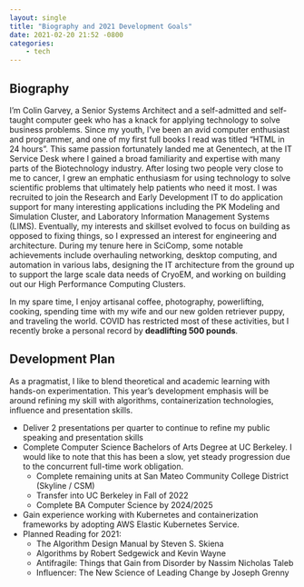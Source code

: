 ```yaml
---
layout: single
title: "Biography and 2021 Development Goals"
date: 2021-02-20 21:52 -0800
categories:
    - tech
---
```


## Biography
I’m Colin Garvey, a Senior Systems Architect and a self-admitted and self-taught computer geek who has a knack for applying technology to solve business problems. Since my youth, I’ve been an avid computer enthusiast and programmer, and one of my first full books I read was titled “HTML in 24 hours”. This same passion fortunately landed me at Genentech, at the IT Service Desk where I gained a broad familiarity and expertise with many parts of the Biotechnology industry. After losing two people very close to me to cancer, I grew an emphatic enthusiasm for using technology to solve scientific problems that ultimately help patients who need it most.  I was recruited to join the Research and Early Development IT to do application support for many interesting applications including the PK Modeling and Simulation Cluster, and Laboratory Information Management Systems (LIMS). Eventually, my interests and skillset evolved to focus on building as opposed to fixing things, so I expressed an interest for engineering and architecture.  During my tenure here in SciComp, some notable achievements include overhauling networking, desktop computing, and automation in various labs, designing the IT architecture from the ground up to support the large scale data needs of CryoEM, and working on building out our High Performance Computing Clusters.

In my spare time, I enjoy artisanal coffee, photography, powerlifting, cooking, spending time with my wife and our new golden retriever puppy, and traveling the world. COVID has restricted most of these activities, but I recently broke a personal record by **deadlifting 500 pounds**.

## Development Plan
As a pragmatist, I like to blend theoretical and academic learning with hands-on experimentation. This year’s development emphasis will be around refining my skill with algorithms, containerization technologies, influence and presentation skills.

* Deliver 2 presentations per quarter to continue to refine my public speaking and presentation skills
* Complete Computer Science Bachelors of Arts Degree at UC Berkeley. I would like to note that this has been a slow, yet steady progression due to the concurrent full-time work obligation.
	* Complete remaining units at San Mateo Community College District (Skyline / CSM)
	* Transfer into UC Berkeley in Fall of 2022
	* Complete BA Computer Science by 2024/2025
* Gain experience working with Kubernetes and containerization frameworks by adopting AWS Elastic Kubernetes Service.
* Planned Reading for 2021:
	* The Algorithm Design Manual by Steven S. Skiena
	* Algorithms by Robert Sedgewick and Kevin Wayne 
	* Antifragile: Things that Gain from Disorder by Nassim Nicholas Taleb
	* Influencer: The New Science of Leading Change by Joseph Grenny

